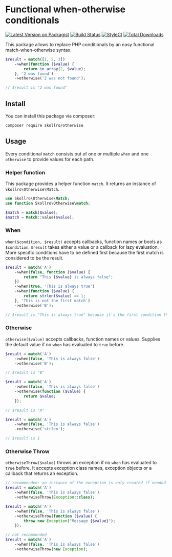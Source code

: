 # Functional when-otherwise conditionals

[![Latest Version on Packagist](https://img.shields.io/packagist/v/skollro/otherwise.svg?style=flat-square)](https://packagist.org/packages/skollro/otherwise)
[![Build Status](https://img.shields.io/travis/skollro/otherwise/master.svg?style=flat-square)](https://travis-ci.org/skollro/otherwise)
[![StyleCI](https://styleci.io/repos/127410017/shield)](https://styleci.io/repos/127410017)
[![Total Downloads](https://img.shields.io/packagist/dt/skollro/otherwise.svg?style=flat-square)](https://packagist.org/packages/skollro/otherwise)

This package allows to replace PHP conditionals by an easy functional match-when-otherwise syntax.

```php
$result = match([1, 2, 3])
    ->when(function ($value) {
        return in_array(2, $value);
    }, '2 was found')
    ->otherwise('2 was not found');

// $result is "2 was found"
```

## Install

You can install this package via composer:

``` bash
composer require skollro/otherwise
```

## Usage

Every conditional `match` consists out of one or multiple `when` and one `otherwise` to provide values for each path.

### Helper function

This package provides a helper function `match`. It returns an instance of `Skollro\Otherwise\Match`.

```php
use Skollro\Otherwise\Match;
use function Skollro\Otherwise\match;

$match = match($value);
$match = Match::value($value);
```

### When

`when($condition, $result)` accepts callbacks, function names or bools as `$condition`. `$result` takes either a value or a callback for lazy evaluation. More specific conditions have to be defined first because the first match is considered to be the result.

```php
$result = match('A')
    ->when(false, function ($value) {
        return "This {$value} is always false";
    })
    ->when(true, 'This is always true')
    ->when(function ($value) {
        return strlen($value) == 1;
    }, 'This is not the first match')
    ->otherwise('B');

// $result is "This is always true" because it's the first condition that evaluates to true
```

### Otherwise

`otherwise($value)` accepts callbacks, function names or values. Supplies the default value if no `when` has evaluated to `true` before.

```php
$result = match('A')
    ->when(false, 'This is always false')
    ->otherwise('B');

// $result is "B"

$result = match('A')
    ->when(false, 'This is always false')
    ->otherwise(function ($value) {
        return $value;
    });

// $result is "A"

$result = match('A')
    ->when(false, 'This is always false')
    ->otherwise('strlen');

// $result is 1
```

### Otherwise Throw

`otherwiseThrow($value)` throws an exception if no `when` has evaluated to `true`
 before. It accepts exception class names, exception objects or a callback that returns an exception.

```php
// recommended: an instance of the exception is only created if needed
$result = match('A')
    ->when(false, 'This is always false')
    ->otherwiseThrow(Exception::class);

$result = match('A')
    ->when(false, 'This is always false')
    ->otherwiseThrow(function ($value) {
        throw new Exception("Message {$value}");
    });

// not recommended
$result = match('A')
    ->when(false, 'This is always false')
    ->otherwiseThrow(new Exception);
```

